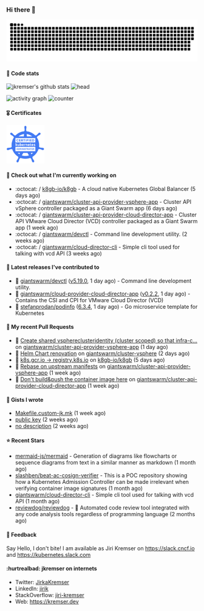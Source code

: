 ### Hi there 👋

![GitHub Snake](github-snake-dark.svg)

#### 📱 Code stats

![jkremser's github stats](https://github-readme-stats.vercel.app/api?username=jkremser&count_private=true&show_icons=true&hide_border=false&theme=tokyonight&title_color=5bcdec&bg_color=0d1117&border_radius=false) ![head](https://user-images.githubusercontent.com/535866/175570014-71166aaa-95f7-4a4f-869c-93a16481de4e.jpeg)


![activity graph](https://activity-graph.herokuapp.com/graph?username=jkremser&theme=react-dark)
![counter](https://komarev.com/ghpvc/?username=jkremser&color=5bcdec&style=for-the-badge)

#### 🎖 Certificates
<p align="left"><a href="https://www.credly.com/badges/8ca716d9-fa9b-42e6-b4a1-ad043baf5396/public_url">
<img src="https://raw.githubusercontent.com/cncf/artwork/master/other/cka/color/kubernetes-cka-color.png" alt="https://www.credly.com/badges/8ca716d9-fa9b-42e6-b4a1-ad043baf5396/public_url" width="100" height="100"/> </a>
</p>

#### 👷 Check out what I'm currently working on

- :octocat: / [k8gb-io/k8gb](https://github.com/k8gb-io/k8gb) - A cloud native Kubernetes Global Balancer (5 days ago)
- :octocat: / [giantswarm/cluster-api-provider-vsphere-app](https://github.com/giantswarm/cluster-api-provider-vsphere-app) - Cluster API vSphere controller packaged as a Giant Swarm app (6 days ago)
- :octocat: / [giantswarm/cluster-api-provider-cloud-director-app](https://github.com/giantswarm/cluster-api-provider-cloud-director-app) - Cluster API VMware Cloud Director (VCD) controller packaged as a Giant Swarm app (1 week ago)
- :octocat: / [giantswarm/devctl](https://github.com/giantswarm/devctl) - Command line development utility. (2 weeks ago)
- :octocat: / [giantswarm/cloud-director-cli](https://github.com/giantswarm/cloud-director-cli) - Simple cli tool used for talking with vcd API (3 weeks ago)

#### 🔭 Latest releases I've contributed to

- 🎉 [giantswarm/devctl](https://github.com/giantswarm/devctl) ([v5.19.0](https://github.com/giantswarm/devctl/releases/tag/v5.19.0), 1 day ago) - Command line development utility.
- 🎉 [giantswarm/cloud-provider-cloud-director-app](https://github.com/giantswarm/cloud-provider-cloud-director-app) ([v0.2.2](https://github.com/giantswarm/cloud-provider-cloud-director-app/releases/tag/v0.2.2), 1 day ago) - Contains the CSI and CPI for VMware Cloud Director (VCD)
- 🎉 [stefanprodan/podinfo](https://github.com/stefanprodan/podinfo) ([6.3.4](https://github.com/stefanprodan/podinfo/releases/tag/6.3.4), 1 day ago) - Go microservice template for Kubernetes

#### 🔨 My recent Pull Requests

- 💪 [Create shared vsphereclusteridentity (cluster scoped) so that infra-c…](https://github.com/giantswarm/cluster-api-provider-vsphere-app/pull/44) on [giantswarm/cluster-api-provider-vsphere-app](https://github.com/giantswarm/cluster-api-provider-vsphere-app) (1 day ago)
- 💪 [Helm Chart renovation](https://github.com/giantswarm/cluster-vsphere/pull/23) on [giantswarm/cluster-vsphere](https://github.com/giantswarm/cluster-vsphere) (2 days ago)
- 💪 [k8s.gcr.io -&gt; registry.k8s.io](https://github.com/k8gb-io/k8gb/pull/1066) on [k8gb-io/k8gb](https://github.com/k8gb-io/k8gb) (5 days ago)
- 💪 [Rebase on upstream manifests](https://github.com/giantswarm/cluster-api-provider-vsphere-app/pull/43) on [giantswarm/cluster-api-provider-vsphere-app](https://github.com/giantswarm/cluster-api-provider-vsphere-app) (1 week ago)
- 💪 [Don&#39;t build&amp;push the container image here](https://github.com/giantswarm/cluster-api-provider-cloud-director-app/pull/44) on [giantswarm/cluster-api-provider-cloud-director-app](https://github.com/giantswarm/cluster-api-provider-cloud-director-app) (1 week ago)

#### 📓 Gists I wrote

- [Makefile.custom-jk.mk](https://gist.github.com/672c558b85d471efd99da2235003f0f3) (1 week ago)
- [public key](https://gist.github.com/873194a8e2942735cde99e60b4db9861) (2 weeks ago)
- [no description](https://gist.github.com/1d42a5d808778bc41afcc96222712a9e) (2 weeks ago)

#### ⭐ Recent Stars

- [mermaid-js/mermaid](https://github.com/mermaid-js/mermaid) - Generation of diagrams like flowcharts or sequence diagrams from text in a similar manner as markdown (1 month ago)
- [slashben/beat-ac-cosign-verifier](https://github.com/slashben/beat-ac-cosign-verifier) - This is a POC repository showing how a Kubernetes Admission Controller can be made irrelevant when verifying container image signatures (1 month ago)
- [giantswarm/cloud-director-cli](https://github.com/giantswarm/cloud-director-cli) - Simple cli tool used for talking with vcd API (1 month ago)
- [reviewdog/reviewdog](https://github.com/reviewdog/reviewdog) - 🐶 Automated code review tool integrated with any code analysis tools regardless of programming language (2 months ago)

#### 💬 Feedback

Say Hello, I don't bite! I am available as Jiri Kremser on https://slack.cncf.io and https://kubernetes.slack.com


#### :hurtrealbad: jkremser on internets

- Twitter: <a href="https://twitter.com/JirkaKremser">JirkaKremser</a>
- LinkedIn: <a href="https://www.linkedin.com/in/jirik/">jirik</a>
- StackOverflow: <a href="https://stackoverflow.com/users/1594980/jiri-kremser">jiri-kremser</a>
- Web: https://kremser.dev